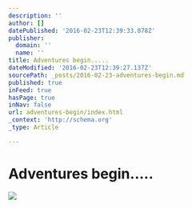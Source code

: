 ```yaml
---
description: ''
author: []
datePublished: '2016-02-23T12:39:33.078Z'
publisher:
  domain: ''
  name: ''
title: Adventures begin.....
dateModified: '2016-02-23T12:39:27.137Z'
sourcePath: _posts/2016-02-23-adventures-begin.md
published: true
inFeed: true
hasPage: true
inNav: false
url: adventures-begin/index.html
_context: 'http://schema.org'
_type: Article

---
```

# Adventures begin.....
![](https://the-grid-user-content.s3-us-west-2.amazonaws.com/8dc67d13-43f0-4270-b3b2-aca96666fac0.png)